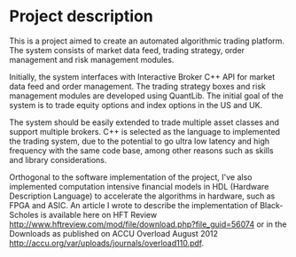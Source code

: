 # Project description #

This is a project aimed to create an automated algorithmic trading platform. The system consists of market data feed, trading strategy, order management and risk management modules.

Initially, the system interfaces with Interactive Broker C++ API for market data feed and order management. The trading strategy boxes and risk management modules are developed using QuantLib. The initial goal of the system is to trade equity options and index options in the US and UK.

The system should be easily extended to trade multiple asset classes and support multiple brokers. C++ is selected as the language to implemented the trading system, due to the potential to go ultra low latency and high frequency with the same code base, among other reasons such as skills and library considerations.

Orthogonal to the software implementation of the project, I've also implemented computation intensive financial models in HDL (Hardware Description Language) to accelerate the algorithms in hardware, such as FPGA and ASIC. An article I wrote to describe the implementation of Black-Scholes is available here on HFT Review http://www.hftreview.com/mod/file/download.php?file_guid=56074 or in the Downloads as published on ACCU Overload August 2012 http://accu.org/var/uploads/journals/overload110.pdf.
